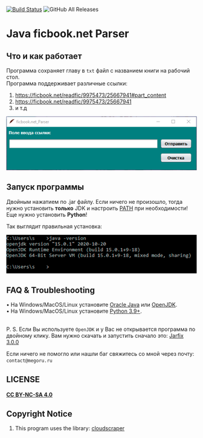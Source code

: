 [![Build Status](https://travis-ci.com/megoRU/ficbook.net_Parser.svg?branch=master)](https://travis-ci.com/megoRU/ficbook.net_Parser) ![GitHub All Releases](https://img.shields.io/github/downloads/megoRU/ficbook.net_Parser/total)

# Java ficbook.net Parser

## Что и как работает

Программа сохраняет главу в `txt` файл с названием книги на рабочий стол. <br>
Программа поддерживает различные ссылки:
1. https://ficbook.net/readfic/9975473/25667941#part_content
2. https://ficbook.net/readfic/9975473/25667941
3. и т.д

![Image description](app.png)

## Запуск программы

Двойным нажатием по .jar файлу. Если ничего не произошло, тогда нужно установить **только** JDK и настроить [PATH](https://javatutorial.net/set-java-home-windows-10) при необходимости!
Еще нужно установить **Python**!

Так выглядит правильная установка:

![Image description](cmdJavaVersion.png)

## FAQ & Troubleshooting

• На Windows/MacOS/Linux установите [Oracle Java](https://www.oracle.com/java/technologies/javase-downloads.html) или [OpenJDK](https://adoptopenjdk.net/). <br>
• На Windows/MacOS/Linux установите [Python 3.9+](https://www.python.org/downloads/). <br><br>

P. S. Если Вы используете `OpenJDK` и у Вас не открывается программа по двойному клику. Вам нужно скачать и запустить сначало это: [Jarfix 3.0.0](https://www.heise.de/download/product/jarfix-41657/download)

Если ничего не помогло или нашли баг свяжитесь со мной через почту: `contact@megoru.ru`

## LICENSE
#### [CC BY-NC-SA 4.0](https://github.com/megoRU/ficbook.net_Parser/blob/master/LICENSE)

## Copyright Notice

1.  This program uses the library: [cloudscraper](https://github.com/VeNoMouS/cloudscraper)